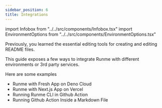 ```yaml
---
sidebar_position: 6
title: Integrations
---
```


import Infobox from "../../src/components/Infobox.tsx"
import EnvironmentOptions from "../../src/components/EnvironmentOptions.tsx"

Previously, you learned the essential editing tools for creating and editing README files.

This guide exposes a few ways to integrate Runme with different environments or 3rd party services.

Here are some examples

* Runme with Fresh App on Deno Cloud
* Runme with Next.js App on Vercel
* Running Runme CLI in Github Action
* Running Github Action Inside a Markdown File
